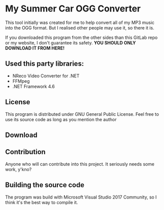 # My Summer Car OGG Converter
This tool initially was created for me to help convert all of my MP3 music into the OGG format. But I realised other people may use it, so there it is.

If you downloaded this program from the other sides than this GitLab repo or my website, I don't guarantee its safety. 
**YOU SHOULD ONLY DOWNLOAD IT FROM HERE!**

## Used this party libraries:
- NReco Video Converter for .NET
- FFMpeg
- .NET Framework 4.6

## License
This program is distributed under GNU General Public License. Feel free to use its source code as long as you mention the author

## Download


## Contribution
Anyone who will can contribute into this project. It seriously needs some work, y'kno?

## Building the source code
The program was build with Microsoft Visual Studio 2017 Community, so I think it's the best way to compile it.
